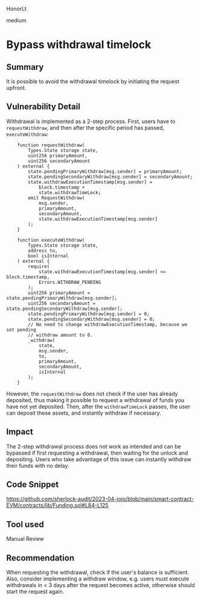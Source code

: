 HonorLt

medium

# Bypass withdrawal timelock

## Summary

It is possible to avoid the withdrawal timelock by initiating the request upfront.

## Vulnerability Detail

Withdrawal is implemented as a 2-step process. First, users have to `requestWithdraw`, and then after the specific period has passed, `executeWithdraw`:
```solidity
    function requestWithdraw(
        Types.State storage state,
        uint256 primaryAmount,
        uint256 secondaryAmount
    ) external {
        state.pendingPrimaryWithdraw[msg.sender] = primaryAmount;
        state.pendingSecondaryWithdraw[msg.sender] = secondaryAmount;
        state.withdrawExecutionTimestamp[msg.sender] =
            block.timestamp +
            state.withdrawTimeLock;
        emit RequestWithdraw(
            msg.sender,
            primaryAmount,
            secondaryAmount,
            state.withdrawExecutionTimestamp[msg.sender]
        );
    }

    function executeWithdraw(
        Types.State storage state,
        address to,
        bool isInternal
    ) external {
        require(
            state.withdrawExecutionTimestamp[msg.sender] <= block.timestamp,
            Errors.WITHDRAW_PENDING
        );
        uint256 primaryAmount = state.pendingPrimaryWithdraw[msg.sender];
        uint256 secondaryAmount = state.pendingSecondaryWithdraw[msg.sender];
        state.pendingPrimaryWithdraw[msg.sender] = 0;
        state.pendingSecondaryWithdraw[msg.sender] = 0;
        // No need to change withdrawExecutionTimestamp, because we set pending
        // withdraw amount to 0.
        _withdraw(
            state,
            msg.sender,
            to,
            primaryAmount,
            secondaryAmount,
            isInternal
        );
    }
```

However, the `requestWithdraw` does not check if the user has already deposited, thus making it possible to request a withdrawal of funds you have not yet deposited. Then, after the `withdrawTimeLock` passes, the user can deposit these assets, and instantly withdraw if necessary.

## Impact

The 2-step withdrawal process does not work as intended and can be bypassed if first requesting a withdrawal, then waiting for the unlock and depositing. Users who take advantage of this issue can instantly withdraw their funds with no delay.

## Code Snippet

https://github.com/sherlock-audit/2023-04-jojo/blob/main/smart-contract-EVM/contracts/lib/Funding.sol#L84-L125

## Tool used

Manual Review

## Recommendation

When requesting the withdrawal, check if the user's balance is sufficient. Also, consider implementing a withdraw window, e.g. users must execute withdrawals in < 3 days after the request becomes active, otherwise should start the request again.
